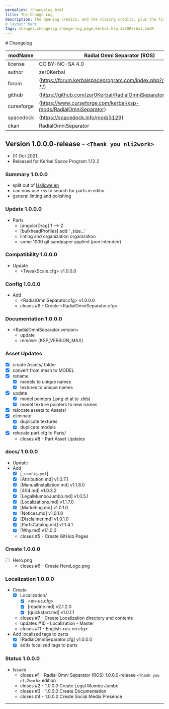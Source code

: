 ```yaml
---
permalink: /Changelog.html
title: The Change Log
description: The Opening Credits, and the closing credits, plus the first of two (or is three) end credit scenes
# layout: bare
tags: changes,changelog,change-log,page,kerbal,ksp,zer0Kerbal,zedK
---
```


<!-- 
hdr-changelog.md v1.0.0.0
<MOD-NAME>
created: 13 May 2022
updated:
CC BY-ND 4.0 by zer0Kerbal
--># Changelog  
  
| modName    | Radial Omni Separator (ROS)                                       |
| ---------- | ----------------------------------------------------------------- |
| license    | CC BY-NC-SA 4.0                                                   |
| author     | zer0Kerbal                                                        |
| forum      | (https://forum.kerbalspaceprogram.com/index.php?/topic/209926-*/) |
| github     | (https://github.com/zer0Kerbal/RadialOmniSeparator)               |
| curseforge | (https://www.curseforge.com/kerbal/ksp-mods/RadialOmniSeparator)  |
| spacedock  | (https://spacedock.info/mod/3129)                                 |
| ckan       | RadialOmniSeparator                                               |

## Version 1.0.0.0-release - `<Thank you nli2work>`

* 01 Oct 2021
* Released for Kerbal Space Program 1.12.2

### Summary 1.0.0.0

* split out of [Hallowe'en](https://forum.kerbalspaceprogram.com/index.php?/topic/205185-*/)
* can now use `ros` to search for parts in editor
* general linting and polishing

### Update 1.0.0.0

* Parts
  * [angularDrag] 1 --> 2
  * [bulkheadProfiles] add ' ,size...'
  * linting and organization organization
  * some 1000 git sandpaper applied (pun intended)

### Compatibility 1.0.0.0

* Update
  * <TweakScale.cfg> v1.0.0.0

### Config 1.0.0.0

* Add
  * <RadialOmniSeparator.cfg> v1.0.0.0
  * closes #9 - Create <RadialOmniSeparator.cfg>

### Documentation 1.0.0.0

* <RadialOmniSeparator.version>
  * update
  * remove: [KSP_VERSION_MAX]

### Asset Updates

* [x] create Assets/ folder
* [x] convert from mesh to MODEL
* [x] rename
  * [x] models to unique names
  * [x] textures to unique names
* [x] update
  * [x] model pointers (.png et al to .dds)
  * [x] model texture pointers to new names
* [x] relocate assets to Assets/
* [x] eliminate
  * [x] duplicate textures
  * [x] duplicate models
* [x] relocate part.cfg to Parts/
  * closes #8 - Part Asset Updates

### docs/ 1.0.0.0

* Update
* Add
  * [x] [`_config.yml`]
  * [x] [Attribution.md] v1.0.7.1
  * [x] [ManualInstallation.md] v1.1.8.0
  * [x] [404.md] v1.0.3.2
  * [x] [LegalMumboJumbo.md] v1.0.5.1
  * [x] [Localizations.md] v1.1.7.0
  * [x] [Marketing.md] v1.0.1.0
  * [x] [Notices.md] v1.0.1.0
  * [x] [Disclaimer.md] v1.0.1.0
  * [x] [PartsCatalog.md] v1.1.4.1
  * [x] [Why.md] v1.1.0.0
  * closes #5 - Create GitHub Pages

### Create 1.0.0.0

* [ ] Hero.png
  * closes #6 - Create HeroLogo.png

### Localization 1.0.0.0

* Create
  * [x] Localization/
    * [x] <en-us.cfg>
    * [x] [readme.md] v2.1.2.0
    * [x] [quickstart.md] v1.0.1.1
  * closes #7 - Create Localization directory and contents
  * updates #10 - Localization - Master
  * closes #11 - English <us-en.cfg>
* Add localized tags to parts
  * [x] [RadialOmniSeparator.cfg] v1.0.0.0
  * [x] adds localized tags to parts

### Status 1.0.0.0

* Issues
  * closes #1 - Radial Omni Separator (ROS) 1.0.0.0-release `<Thank you nli2work>` edition
  * closes #2 - 1.0.0.0 Create Legal Mumbo Jumbo
  * closes #3 - 1.0.0.0 Create Documentation
  * closes #4 - 1.0.0.0 Create Social Media Presence

---